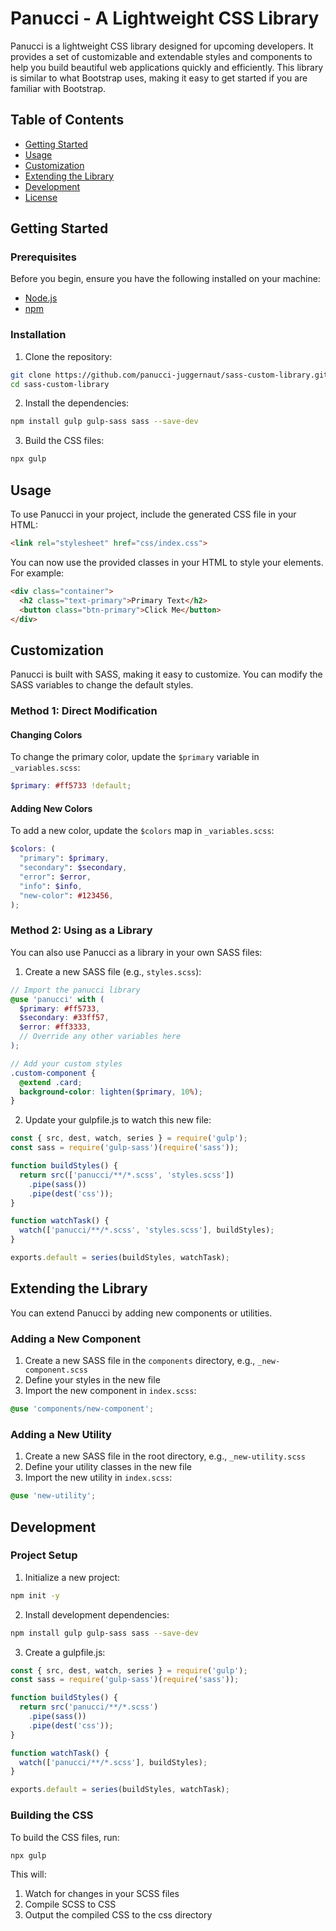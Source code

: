 # Panucci - A Lightweight CSS Library

Panucci is a lightweight CSS library designed for upcoming developers. It provides a set of customizable and extendable styles and components to help you build beautiful web applications quickly and efficiently. This library is similar to what Bootstrap uses, making it easy to get started if you are familiar with Bootstrap.

## Table of Contents

- [Getting Started](#getting-started)
- [Usage](#usage)
- [Customization](#customization)
- [Extending the Library](#extending-the-library)
- [Development](#development)
- [License](#license)

## Getting Started

### Prerequisites

Before you begin, ensure you have the following installed on your machine:

- [Node.js](https://nodejs.org/)
- [npm](https://www.npmjs.com/)

### Installation

1. Clone the repository:

```sh
git clone https://github.com/panucci-juggernaut/sass-custom-library.git
cd sass-custom-library
```

2. Install the dependencies:

```sh
npm install gulp gulp-sass sass --save-dev
```

3. Build the CSS files:

```sh
npx gulp
```

## Usage

To use Panucci in your project, include the generated CSS file in your HTML:

```html
<link rel="stylesheet" href="css/index.css">
```

You can now use the provided classes in your HTML to style your elements. For example:

```html
<div class="container">
  <h2 class="text-primary">Primary Text</h2>
  <button class="btn-primary">Click Me</button>
</div>
```

## Customization

Panucci is built with SASS, making it easy to customize. You can modify the SASS variables to change the default styles.

### Method 1: Direct Modification

#### Changing Colors

To change the primary color, update the `$primary` variable in `_variables.scss`:

```scss
$primary: #ff5733 !default;
```

#### Adding New Colors

To add a new color, update the `$colors` map in `_variables.scss`:

```scss
$colors: (
  "primary": $primary,
  "secondary": $secondary,
  "error": $error,
  "info": $info,
  "new-color": #123456,
);
```

### Method 2: Using as a Library

You can also use Panucci as a library in your own SASS files:

1. Create a new SASS file (e.g., `styles.scss`):

```scss
// Import the panucci library
@use 'panucci' with (
  $primary: #ff5733,
  $secondary: #33ff57,
  $error: #ff3333,
  // Override any other variables here
);

// Add your custom styles
.custom-component {
  @extend .card;
  background-color: lighten($primary, 10%);
}
```

2. Update your gulpfile.js to watch this new file:

```javascript
const { src, dest, watch, series } = require('gulp');
const sass = require('gulp-sass')(require('sass'));

function buildStyles() {
  return src(['panucci/**/*.scss', 'styles.scss'])
    .pipe(sass())
    .pipe(dest('css'));
}

function watchTask() {
  watch(['panucci/**/*.scss', 'styles.scss'], buildStyles);
}

exports.default = series(buildStyles, watchTask);
```

## Extending the Library

You can extend Panucci by adding new components or utilities.

### Adding a New Component

1. Create a new SASS file in the `components` directory, e.g., `_new-component.scss`
2. Define your styles in the new file
3. Import the new component in `index.scss`:

```scss
@use 'components/new-component';
```

### Adding a New Utility

1. Create a new SASS file in the root directory, e.g., `_new-utility.scss`
2. Define your utility classes in the new file
3. Import the new utility in `index.scss`:

```scss
@use 'new-utility';
```

## Development

### Project Setup

1. Initialize a new project:

```sh
npm init -y
```

2. Install development dependencies:

```sh
npm install gulp gulp-sass sass --save-dev
```

3. Create a gulpfile.js:

```javascript
const { src, dest, watch, series } = require('gulp');
const sass = require('gulp-sass')(require('sass'));

function buildStyles() {
  return src('panucci/**/*.scss')
    .pipe(sass())
    .pipe(dest('css'));
}

function watchTask() {
  watch(['panucci/**/*.scss'], buildStyles);
}

exports.default = series(buildStyles, watchTask);
```

### Building the CSS

To build the CSS files, run:

```sh
npx gulp
```

This will:
1. Watch for changes in your SCSS files
2. Compile SCSS to CSS
3. Output the compiled CSS to the css directory
